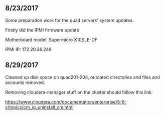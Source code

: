 ## 8/23/2017

Some preparation work for the quad servers' system updates.

Firstly did the IPMI firmware update 

Motherboard model: Supermicro X10SLE-DF

IPMI IP: 172.20.36.249

## 8/29/2017

Cleaned up disk space on quad201-204, outdated directories and files and accounts removed.

Removing cloudera-manager stuff on the cluster should follow this link:

https://www.cloudera.com/documentation/enterprise/5-6-x/topics/cm_ig_uninstall_cm.html



